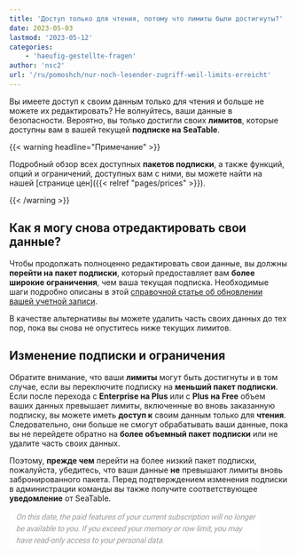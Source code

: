 ```yaml
---
title: 'Доступ только для чтения, потому что лимиты были достигнуты?'
date: 2023-05-03
lastmod: '2023-05-12'
categories:
    - 'haeufig-gestellte-fragen'
author: 'nsc2'
url: '/ru/pomoshch/nur-noch-lesender-zugriff-weil-limits-erreicht'
---
```


Вы имеете доступ к своим данным только для чтения и больше не можете их редактировать? Не волнуйтесь, ваши данные в безопасности. Вероятно, вы только достигли своих **лимитов**, которые доступны вам в вашей текущей **подписке на SeaTable**.

{{< warning headline="Примечание" >}}

Подробный обзор всех доступных **пакетов подписки**, а также функций, опций и ограничений, доступных вам с ними, вы можете найти на нашей [странице цен]({{< relref "pages/prices" >}}).

{{< /warning >}}

## Как я могу снова отредактировать свои данные?

Чтобы продолжать полноценно редактировать свои данные, вы должны **перейти на пакет подписки**, который предоставляет вам **более широкие ограничения**, чем ваша текущая подписка. Необходимые шаги подробно описаны в этой [справочной статье об обновлении вашей учетной записи](https://seatable.io/ru/docs/abo-abrechnung/plus-oder-enterprise-abonnement-buchen/).

В качестве альтернативы вы можете удалить часть своих данных до тех пор, пока вы снова не опуститесь ниже текущих лимитов.

## Изменение подписки и ограничения

Обратите внимание, что ваши **лимиты** могут быть достигнуты и в том случае, если вы переключите подписку на **меньший пакет подписки**. Если после перехода с **Enterprise на Plus** или с **Plus на Free** объем ваших данных превышает лимиты, включенные во вновь заказанную подписку, вы можете иметь **доступ к** своим данным только для **чтения**. Следовательно, они больше не смогут обрабатывать ваши данные, пока вы не перейдете обратно на **более объемный пакет подписки** или не удалите часть своих данных.

Поэтому, **прежде чем** перейти на более низкий пакет подписки, пожалуйста, убедитесь, что ваши данные **не** превышают лимиты вновь забронированного пакета. Перед подтверждением изменения подписки в администрации команды вы также получите соответствующее **уведомление** от SeaTable.

![Уведомление, направляемое вам перед подтверждением перехода на более низкий пакет подписки](images/Hinweis-Wechsel-Abo-Paket.png)
